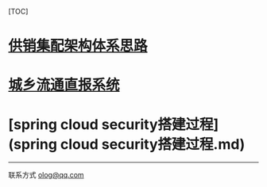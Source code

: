 [TOC]

# [供销集配架构体系思路](供销集配体系架构.md)

# [城乡流通直报系统](城乡流通直报系统.md)

# [spring cloud security搭建过程](spring cloud security搭建过程.md)







---

联系方式 olog@qq.com

